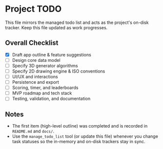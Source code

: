 # Project TODO

This file mirrors the managed todo list and acts as the project's on-disk tracker. Keep this file updated as work progresses.

## Overall Checklist

- [x] Draft app outline & feature suggestions
- [ ] Design core data model
- [ ] Specify 3D generator algorithms
- [ ] Specify 2D drawing engine & ISO conventions
- [ ] UI/UX and interactions
- [ ] Persistence and export
- [ ] Scoring, timer, and leaderboards
- [ ] MVP roadmap and tech stack
- [ ] Testing, validation, and documentation

## Notes
- The first item (high-level outline) was completed and is recorded in `README.md` and `docs/`.
- Use the `manage_todo_list` tool (or update this file) whenever you change task statuses so the in-memory and on-disk trackers stay in sync.
